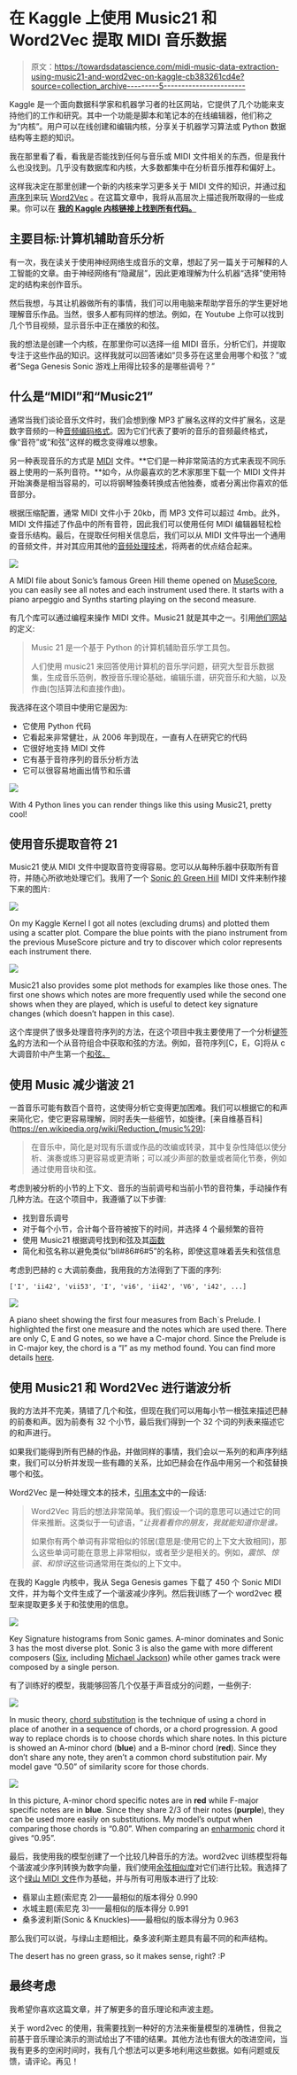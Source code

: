 # 在 Kaggle 上使用 Music21 和 Word2Vec 提取 MIDI 音乐数据

> 原文：<https://towardsdatascience.com/midi-music-data-extraction-using-music21-and-word2vec-on-kaggle-cb383261cd4e?source=collection_archive---------5----------------------->

Kaggle 是一个面向数据科学家和机器学习者的社区网站，它提供了几个功能来支持他们的工作和研究。其中一个功能是脚本和笔记本的在线编辑器，他们称之为“内核”。用户可以在线创建和编辑内核，分享关于机器学习算法或 Python 数据结构等主题的知识。

我在那里看了看，看我是否能找到任何与音乐或 MIDI 文件相关的东西，但是我什么也没找到。几乎没有数据库和内核，大多数都集中在分析音乐推荐和偏好上。

这样我决定在那里创建一个新的内核来学习更多关于 MIDI 文件的知识，并通过[和声序列](https://en.wikipedia.org/wiki/Chord_progression)来玩 [Word2Vec](https://en.wikipedia.org/wiki/Word2vec) 。在这篇文章中，我将从高层次上描述我所取得的一些成果。你可以在 [**我的 Kaggle 内核链接上找到所有代码。**](https://www.kaggle.com/wfaria/midi-music-data-extraction-using-music21)

## 主要目标:计算机辅助音乐分析

有一次，我在读关于使用神经网络生成音乐的文章，想起了另一篇关于可解释的人工智能的文章。由于神经网络有“隐藏层”，因此更难理解为什么机器“选择”使用特定的结构来创作音乐。

然后我想，与其让机器做所有的事情，我们可以用电脑来帮助学音乐的学生更好地理解音乐作品。当然，很多人都有同样的想法。例如，在 Youtube 上你可以找到几个节目视频，显示音乐中正在播放的和弦。

我的想法是创建一个内核，在那里你可以选择一组 MIDI 音乐，分析它们，并提取专注于这些作品的知识。这样我就可以回答诸如“贝多芬在这里会用哪个和弦？”或者“Sega Genesis Sonic 游戏上用得比较多的是哪些调号？”

## 什么是“MIDI”和“Music21”

通常当我们谈论音乐文件时，我们会想到像 MP3 扩展名这样的文件扩展名，这是数字音频的一种[音频编码格式](https://en.wikipedia.org/wiki/MP3)。因为它们代表了要听的音乐的音频最终格式，像“音符”或“和弦”这样的概念变得难以想象。

另一种表现音乐的方式是 [MIDI](https://en.wikipedia.org/wiki/MIDI) 文件。**它们是一种非常简洁的方式来表现不同乐器上使用的一系列音符。**如今，从你最喜欢的艺术家那里下载一个 MIDI 文件并开始演奏是相当容易的，可以将钢琴独奏转换成吉他独奏，或者分离出你喜欢的低音部分。

根据压缩配置，通常 MIDI 文件小于 20kb，而 MP3 文件可以超过 4mb。此外，MIDI 文件描述了作品中的所有音符，因此我们可以使用任何 MIDI 编辑器轻松检查音乐结构。最后，在提取任何相关信息后，我们可以从 MIDI 文件导出一个通用的音频文件，并对其应用其他的[音频处理技术](https://en.wikipedia.org/wiki/Digital_signal_processing)，将两者的优点结合起来。

![](img/270af1bd9eac74d4a3ceb44e94c04332.png)

A MIDI file about Sonic’s famous Green Hill theme opened on [MuseScore](https://musescore.org), you can easily see all notes and each instrument used there. It starts with a piano arpeggio and Synths starting playing on the second measure.

有几个库可以通过编程来操作 MIDI 文件。Music21 就是其中之一。引用[他们网站](http://web.mit.edu/music21/doc/about/what.html)的定义:

> Music 21 是一个基于 Python 的计算机辅助音乐学工具包。
> 
> 人们使用 music21 来回答使用计算机的音乐学问题，研究大型音乐数据集，生成音乐范例，教授音乐理论基础，编辑乐谱，研究音乐和大脑，以及作曲(包括算法和直接作曲)。

我选择在这个项目中使用它是因为:

*   它使用 Python 代码
*   它看起来非常健壮，从 2006 年到现在，一直有人在研究它的代码
*   它很好地支持 MIDI 文件
*   它有基于音符序列的音乐分析方法
*   它可以很容易地画出情节和乐谱

![](img/da74822c3f8442bfeddb1666cedbc23b.png)

With 4 Python lines you can render things like this using Music21, pretty cool!

## 使用音乐提取音符 21

Music21 使从 MIDI 文件中提取音符变得容易。您可以从每种乐器中获取所有音符，并随心所欲地处理它们。我用了一个 [Sonic 的 Green Hill](https://www.youtube.com/watch?v=SF9ZLNxHaBY) MIDI 文件来制作接下来的图片:

![](img/4f935cf2cadf90e066a8d07668797966.png)

On my Kaggle Kernel I got all notes (excluding drums) and plotted them using a scatter plot. Compare the blue points with the piano instrument from the previous MuseScore picture and try to discover which color represents each instrument there.

![](img/b6eaf471ce75417f5cdf498e2c2bbbc8.png)

Music21 also provides some plot methods for examples like those ones. The first one shows which notes are more frequently used while the second one shows when they are played, which is useful to detect key signature changes (which doesn’t happen in this case).

这个库提供了很多处理音符序列的方法，在这个项目中我主要使用了一个分析[键签名](https://en.wikipedia.org/wiki/Key_signature)的方法和一个从音符组合中获取和弦的方法。例如，音符序列[C，E，G]将从 c 大调音阶中产生第一个[和弦。](https://www.basicmusictheory.com/c-major-triad-chords)

## 使用 Music 减少谐波 21

一首音乐可能有数百个音符，这使得分析它变得更加困难。我们可以根据它的和声来简化它，使它更容易理解，同时丢失一些细节，如旋律。[来自维基百科](https://en.wikipedia.org/wiki/Reduction_(music%29):

> 在音乐中，简化是对现有乐谱或作品的改编或转录，其中复杂性降低以使分析、演奏或练习更容易或更清晰；可以减少声部的数量或者简化节奏，例如通过使用音块和弦。

考虑到被分析的小节的上下文、音乐的当前调号和当前小节的音符集，手动操作有几种方法。在这个项目中，我遵循了以下步骤:

*   找到音乐调号
*   对于每个小节，合计每个音符被按下的时间，并选择 4 个最频繁的音符
*   使用 Music21 根据调号找到和弦及其[函数](https://en.wikipedia.org/wiki/Chord_function)
*   简化和弦名称以避免类似“bII#86#6#5”的名称，即使这意味着丢失和弦信息

考虑到巴赫的 c 大调前奏曲，我用我的方法得到了下面的序列:

```
['I', 'ii42', 'vii53', 'I', 'vi6', 'ii42', 'V6', 'i42', ...]
```

![](img/ab8d33e117ecf942b6c6dced77768494.png)

A piano sheet showing the first four measures from Bach`s Prelude. I highlighted the first one measure and the notes which are used there. There are only C, E and G notes, so we have a C-major chord. Since the Prelude is in C-major key, the chord is a “I” as my method found. You can find more details [here](https://andrewhennington.wordpress.com/2015/10/22/j-s-bach-prelude-no-1-in-c-major-bwv-846/).

## 使用 Music21 和 Word2Vec 进行谐波分析

我的方法并不完美，猜错了几个和弦，但现在我们可以用每小节一根弦来描述巴赫的前奏和声。因为前奏有 32 个小节，最后我们得到一个 32 个词的列表来描述它的和声进行。

如果我们能得到所有巴赫的作品，并做同样的事情，我们会以一系列的和声序列结束，我们可以分析并发现一些有趣的关系，比如巴赫会在作品中用另一个和弦替换哪个和弦。

Word2Vec 是一种处理文本的技术，[引用本文](https://medium.freecodecamp.org/how-to-get-started-with-word2vec-and-then-how-to-make-it-work-d0a2fca9dad3)中的一段话:

> Word2Vec 背后的想法非常简单。我们假设一个词的意思可以通过它的同伴来推断。这类似于一句谚语，“*让我看看你的朋友，我就能知道你是谁。*
> 
> 如果你有两个单词有非常相似的邻居(意思是:使用它的上下文大致相同)，那么这些单词可能在意思上非常相似，或者至少是相关的。例如，*震惊*、*惊骇、*和*惊讶*这些词通常用在类似的上下文中。

在我的 Kaggle 内核中，我从 Sega Genesis games 下载了 450 个 Sonic MIDI 文件，并为每个文件生成了一个谐波减少序列。然后我训练了一个 word2vec 模型来提取更多关于和弦使用的信息。

![](img/aa5a0f5c2215b4500cf342c40e63f87c.png)

Key Signature histograms from Sonic games. A-minor dominates and Sonic 3 has the most diverse plot. Sonic 3 is also the game with more different composers ([Six](http://info.sonicretro.org/Sonic_the_Hedgehog_3#Production_credits), including [Michael Jackson](https://www.billboard.com/articles/news/6858197/michael-jackson-sonic-hedgehog-3-music-theory)) while other games track were composed by a single person.

有了训练好的模型，我能够回答几个仅基于声音成分的问题，一些例子:

![](img/636c00751a8c1a38bdf7947875e98ece.png)

In music theory, [chord substitution](https://en.wikipedia.org/wiki/Chord_substitution) is the technique of using a chord in place of another in a sequence of chords, or a chord progression. A good way to replace chords is to choose chords which share notes. In this picture is showed an A-minor chord (**blue**) and a B-minor chord (**red**). Since they don’t share any note, they aren’t a common chord substitution pair. My model gave “0.50” of similarity score for those chords.

![](img/14664bd113e9654b4c3ca0c3df77c293.png)

In this picture, A-minor chord specific notes are in **red** while F-major specific notes are in **blue**. Since they share 2/3 of their notes (**purple**), they can be used more easily on substitutions. My model’s output when comparing those chords is “0.80”. When comparing an [enharmonic](https://en.wikipedia.org/wiki/Enharmonic) chord it gives “0.95”.

最后，我使用我的模型创建了一个比较几种音乐的方法。word2vec 训练模型将每个谐波减少序列转换为数字向量，我们使用[余弦相似度](https://en.wikipedia.org/wiki/Cosine_similarity)对它们进行比较。我选择了这个[绿山 MIDI 文件](https://files.khinsider.com/midifiles/genesis/sonic-the-hedgehog/green-hill-zone.mid)作为基础，并与所有可用版本进行了比较:

*   翡翠山主题(索尼克 2)——最相似的版本得分 0.990
*   水城主题(索尼克 3)——最相似的版本得分 0.991
*   桑多波利斯(Sonic & Knuckles)——最相似的版本得分为 0.963

那么我们可以说，与绿山主题相比，桑多波利斯主题具有最不同的和声结构。

The desert has no green grass, so it makes sense, right? :P

## 最终考虑

我希望你喜欢这篇文章，并了解更多的音乐理论和声波主题。

关于 word2vec 的使用，我需要找到一种好的方法来衡量模型的准确性，但我之前基于音乐理论演示的测试给出了不错的结果。其他方法也有很大的改进空间，当我有更多的空闲时间时，我有几个想法可以更多地利用这些数据。如有问题或反馈，请评论。再见！
